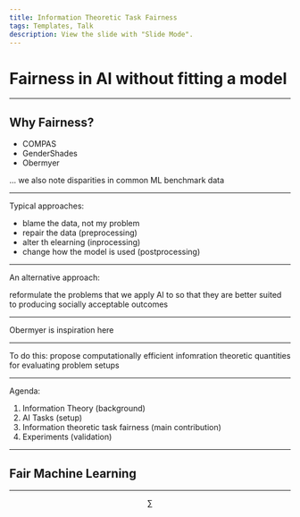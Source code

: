 ```yaml
---
title: Information Theoretic Task Fairness
tags: Templates, Talk
description: View the slide with "Slide Mode".
---
```


# Fairness in AI without fitting a model

---

## Why Fairness? 

- COMPAS
- GenderShades
- Obermyer 

... we also note disparities in common ML benchmark data


---

Typical approaches:

- blame the data, not my problem
- repair the data (preprocessing)
- alter th elearning (inprocessing)
- change how the model is used (postprocessing)

---

An alternative approach:

reformulate the problems that we apply AI to so that they are better suited to producing socially acceptable outcomes

---

Obermyer is inspiration here

---

To do this: propose computationally efficient infomration theoretic quantities for evaluating problem setups

---

Agenda:

1. Information Theory (background)
2. AI Tasks (setup)
3. Information theoretic task fairness (main contribution)
4. Experiments (validation)

---
## Fair Machine Learning

---

$$\sum $$